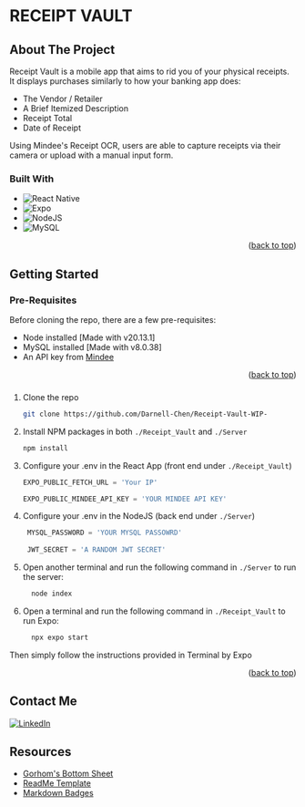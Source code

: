 # RECEIPT VAULT

## About The Project

Receipt Vault is a mobile app that aims to rid you of your physical receipts.
It displays purchases similarly to how your banking app does:

- The Vendor / Retailer
- A Brief Itemized Description
- Receipt Total
- Date of Receipt

Using Mindee's Receipt OCR, users are able to capture receipts via their camera or upload with a manual input form.


### Built With

* ![React Native](https://img.shields.io/badge/react_native-%2320232a.svg?style=for-the-badge&logo=react&logoColor=%2361DAFB)
* ![Expo](https://img.shields.io/badge/expo-1C1E24?style=for-the-badge&logo=expo&logoColor=#D04A37)
* ![NodeJS](https://img.shields.io/badge/node.js-6DA55F?style=for-the-badge&logo=node.js&logoColor=white)
* ![MySQL](https://img.shields.io/badge/mysql-4479A1.svg?style=for-the-badge&logo=mysql&logoColor=white)

<p align="right">(<a href="#readme-top">back to top</a>)</p>



<!-- GETTING STARTED -->
## Getting Started

### Pre-Requisites
Before cloning the repo, there are a few pre-requisites:
- Node installed [Made with v20.13.1]
- MySQL installed [Made with v8.0.38]
- An API key from [Mindee](https://www.mindee.com/)

<p align="right">(<a href="#readme-top">back to top</a>)</p>

### 
1. Clone the repo
   ```sh
   git clone https://github.com/Darnell-Chen/Receipt-Vault-WIP-
   ```
2. Install NPM packages in both `./Receipt_Vault` and `./Server`
   ```sh
   npm install
   ```
3. Configure your .env in the React App (front end under `./Receipt_Vault`)
   ```js
   EXPO_PUBLIC_FETCH_URL = 'Your IP'

   EXPO_PUBLIC_MINDEE_API_KEY = 'YOUR MINDEE API KEY'
   ```
4. Configure your .env in the NodeJS (back end under `./Server`)
   ```js
    MYSQL_PASSWORD = 'YOUR MYSQL PASSOWRD'
    
    JWT_SECRET = 'A RANDOM JWT SECRET'
   ```
5. Open another terminal and run the following command in `./Server` to run the server:
   ```sh
     node index
   ```
6. Open a terminal and run the following command in `./Receipt_Vault` to run Expo:
   ```sh
     npx expo start
   ```

Then simply follow the instructions provided in Terminal by Expo

<p align="right">(<a href="#readme-top">back to top</a>)</p>

## Contact Me
[![LinkedIn](https://img.shields.io/badge/linkedin-%230077B5.svg?style=for-the-badge&logo=linkedin&logoColor=white)](https://www.linkedin.com/in/darnell-chen/)

## Resources

* [Gorhom's Bottom Sheet](https://github.com/gorhom/react-native-bottom-sheet)
* [ReadMe Template](https://github.com/othneildrew/Best-README-Template/blob/main/README.md)
* [Markdown Badges](https://github.com/Ileriayo/markdown-badges)
